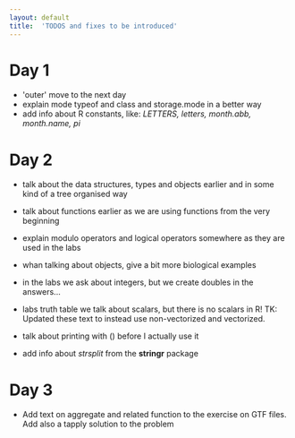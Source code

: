 ```yaml
---
layout: default
title:  'TODOS and fixes to be introduced'
---
```


# Day 1
* 'outer' move to the next day
* explain mode typeof and class and storage.mode in a better way
* add info about R constants, like: *LETTERS, letters, month.abb, month.name, pi*

# Day 2
* talk about the data structures, types and objects earlier and in some kind of a tree organised way
* talk about functions earlier as we are using functions from the very beginning
* explain modulo operators and logical operators somewhere as they are used in the labs
* whan talking about objects, give a bit more biological examples
* in the labs we ask about integers, but we create doubles in the answers...
* labs truth table we talk about scalars, but there is no scalars in
  R!
  TK: Updated these text to instead use non-vectorized and vectorized.
  
* talk about printing with () before I actually use it
* add info about *strsplit* from the **stringr** package

# Day 3
* Add text on aggregate and related function to the exercise on GTF
  files. Add also a tapply solution to the problem
